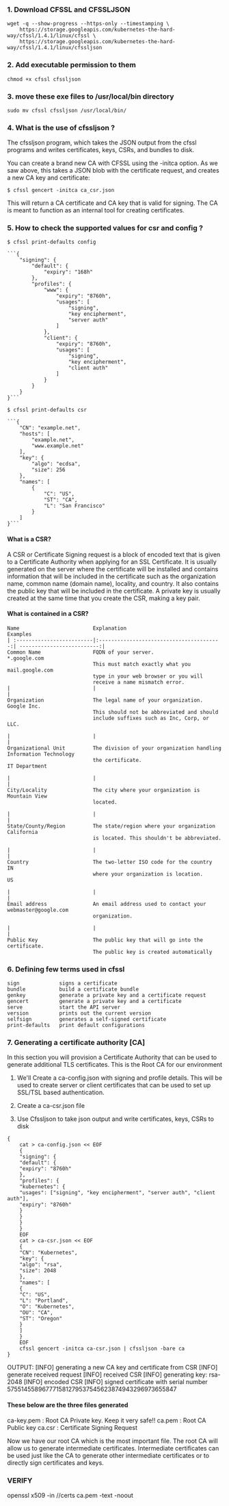 ### 1. Download CFSSL and CFSSLJSON

```
wget -q --show-progress --https-only --timestamping \
    https://storage.googleapis.com/kubernetes-the-hard-way/cfssl/1.4.1/linux/cfssl \
    https://storage.googleapis.com/kubernetes-the-hard-way/cfssl/1.4.1/linux/cfssljson
```

### 2. Add executable permission to them

```
chmod +x cfssl cfssljson
```

### 3. move these exe files to /usr/local/bin directory

```
sudo mv cfssl cfssljson /usr/local/bin/
```
### 4. What is the use of cfssljson ?
The cfssljson program, which takes the JSON output from the cfssl programs and writes certificates, keys, CSRs, and bundles to disk.

You can create a brand new CA with CFSSL using the -initca option. As we saw above, this takes a JSON blob with the certificate request, and creates a new CA key and certificate:

```
$ cfssl gencert -initca ca_csr.json
```

This will return a CA certificate and CA key that is valid for signing. The CA is meant to function as an internal tool for creating certificates. 

### 5. How to check the supported values for csr and config ?

    $ cfssl print-defaults config

    ```{
        "signing": {
            "default": {
                "expiry": "168h"
            },
            "profiles": {
                "www": {
                    "expiry": "8760h",
                    "usages": [
                        "signing",
                        "key encipherment",
                        "server auth"
                    ]
                },
                "client": {
                    "expiry": "8760h",
                    "usages": [
                        "signing",
                        "key encipherment",
                        "client auth"
                    ]
                }
            }
        }
    }```

    $ cfssl print-defaults csr

    ```{
        "CN": "example.net",
        "hosts": [
            "example.net",
            "www.example.net"
        ],
        "key": {
            "algo": "ecdsa",
            "size": 256
        },
        "names": [
            {
                "C": "US",
                "ST": "CA",
                "L": "San Francisco"
            }
        ]
    }```

#### What is a CSR? 

A CSR or Certificate Signing request is a block of encoded text that is given to a Certificate Authority when applying for an SSL Certificate. It is usually generated on the server where the certificate will be installed and contains information that will be included in the certificate such as the organization name, common name (domain name), locality, and country. It also contains the public key that will be included in the certificate. A private key is usually created at the same time that you create the CSR, making a key pair.

#### What is contained in a CSR?
```
Name	                    Explanation	                                Examples
| :-------------------------|:----------------------------------------:| --------------------------:|
Common Name	                FQDN of your server.                        *.google.com
                            This must match exactly what you            mail.google.com
                            type in your web browser or you will        
                            receive a name mismatch error.	
|                           |                                          |
Organization	            The legal name of your organization.        Google Inc.
                            This should not be abbreviated and should 
                            include suffixes such as Inc, Corp, or LLC.	
                           
|                           |                                          |
Organizational Unit	        The division of your organization handling  Information Technology
                            the certificate.	                        IT Department

|                           |                                          |
City/Locality	            The city where your organization is         Mountain View 
                            located.

|                           |                                          |    
State/County/Region	        The state/region where your organization    California
                            is located. This shouldn't be abbreviated.	

|                           |                                          |                
Country	                    The two-letter ISO code for the country     IN
                            where your organization is location.	    US

|                           |                                          |
Email address	            An email address used to contact your       webmaster@google.com
                            organization.	

|                           |                                          | 
Public Key	                The public key that will go into the certificate.	
                            The public key is created automatically
```
### 6. Defining few terms used in cfssl 

    sign             signs a certificate
    bundle           build a certificate bundle
    genkey           generate a private key and a certificate request
    gencert          generate a private key and a certificate
    serve            start the API server
    version          prints out the current version
    selfsign         generates a self-signed certificate
    print-defaults   print default configurations

### 7. Generating a certificate authority [CA]

In this section you will provision a Certificate Authority that can be used to generate additional TLS certificates. This is the Root CA for our environment

1. We'll Create a ca-config.json with signing and profile details. 
This will be used to create server or client certificates that can be used to set up SSL/TSL based authentication.

2. Create a ca-csr.json file

3. Use Cfssljson to take json output and write certificates, keys, CSRs to disk

```
{
    cat > ca-config.json << EOF
    {
    "signing": {
    "default": {
    "expiry": "8760h"
    },
    "profiles": {
    "kubernetes": {
    "usages": ["signing", "key encipherment", "server auth", "client auth"],
    "expiry": "8760h"
    }
    }
    }
    }
    EOF
    cat > ca-csr.json << EOF
    {
    "CN": "Kubernetes",
    "key": {
    "algo": "rsa",
    "size": 2048
    },
    "names": [
    {
    "C": "US",
    "L": "Portland",
    "O": "Kubernetes",
    "OU": "CA",
    "ST": "Oregon"
    }
    ]
    }
    EOF
    cfssl gencert -initca ca-csr.json | cfssljson -bare ca
}
```

OUTPUT:
    [INFO] generating a new CA key and certificate from CSR
    [INFO] generate received request
    [INFO] received CSR
    [INFO] generating key: rsa-2048
    [INFO] encoded CSR
    [INFO] signed certificate with serial number 575514558967771581279537545623874943296973655847
#### These below are the three files generated

ca-key.pem :    Root CA Private key. Keep it very safe!!
ca.pem :   Root CA Public key
ca.csr :    Certificate Signing Request


Now we have our root CA which is the most important file. The root CA will allow us to generate intermediate certificates. Intermediate certificates can be used just like the CA to generate other intermediate certificates or to directly sign certificates and keys.

### VERIFY
openssl x509 -in /<PATH>/certs ca.pem -text -noout